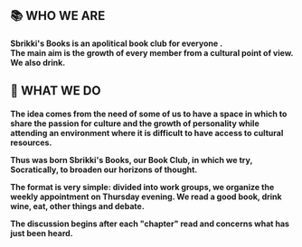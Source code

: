 <h2>📚 WHO WE ARE</h2>
<h4>Sbrikki's Books is an apolitical book club for everyone .<br/>The main aim is the growth of every member from a cultural point of view. We also drink.</h4>

<h2>🚀 WHAT WE DO</h2>
<h4>
The idea comes from the need of some of us to have a space in which to share the passion for culture and the growth of personality while attending an environment where it is difficult to have access to cultural resources.

Thus was born Sbrikki's Books, our Book Club, in which we try, Socratically, to broaden our horizons of thought.

The format is very simple: divided into work groups, we organize the weekly appointment on Thursday evening. We read a good book, drink wine, eat, other things and debate.

The discussion begins after each "chapter" read and concerns what has just been heard.
</h4>
